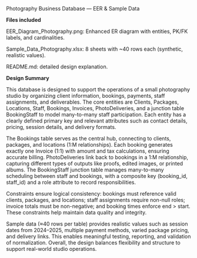 Photography Business Database — EER & Sample Data

**Files included**

EER_Diagram_Photography.png: Enhanced ER diagram with entities, PK/FK labels, and cardinalities.

Sample_Data_Photography.xlsx: 8 sheets with ~40 rows each (synthetic, realistic values).

README.md: detailed design explanation.

**Design Summary**

This database is designed to support the operations of a small photography studio by organizing client information, bookings, payments, staff assignments, and deliverables. The core entities are Clients, Packages, Locations, Staff, Bookings, Invoices, PhotoDeliveries, and a junction table BookingStaff to model many-to-many staff participation. Each entity has a clearly defined primary key and relevant attributes such as contact details, pricing, session details, and delivery formats.

The Bookings table serves as the central hub, connecting to clients, packages, and locations (1:M relationships). Each booking generates exactly one Invoice (1:1) with amount and tax calculations, ensuring accurate billing. PhotoDeliveries link back to bookings in a 1:M relationship, capturing different types of outputs like proofs, edited images, or printed albums. The BookingStaff junction table manages many-to-many scheduling between staff and bookings, with a composite key (booking_id, staff_id) and a role attribute to record responsibilities.

Constraints ensure logical consistency: bookings must reference valid clients, packages, and locations; staff assignments require non-null roles; invoice totals must be non-negative; and booking times enforce end > start. These constraints help maintain data quality and integrity.

Sample data (≈40 rows per table) provides realistic values such as session dates from 2024–2025, multiple payment methods, varied package pricing, and delivery links. This enables meaningful testing, reporting, and validation of normalization. Overall, the design balances flexibility and structure to support real-world studio operations.
